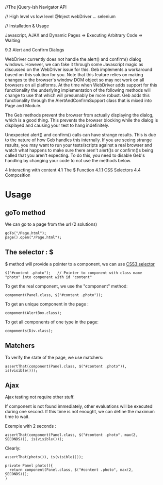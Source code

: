 //The jQuery-ish Navigator API

// High level vs low level
@Inject webDriver ... selenium

// Installation & Usage


Javascript, AJAX and Dynamic Pages
 => Executing Arbitrary Code
 => Waiting

 9.3 Alert and Confirm Dialogs

 WebDriver currently does not handle the alert() and confirm() dialog windows. However, we can fake it through some Javascript magic as discussed on the WebDriver issue for this. Geb implements a workaround based on this solution for you. Note that this feature relies on making changes to the browser's window DOM object so may not work on all browsers on all platforms. At the time when WebDriver adds support for this functionality the underlying implementation of the following methods will change to use that which will presumably be more robust. Geb adds this functionality through the AlertAndConfirmSupport class that is mixed into Page and Module.

 The Geb methods prevent the browser from actually displaying the dialog, which is a good thing. This prevents the browser blocking while the dialog is displayed and causing your test to hang indefinitely.

 Unexpected alert() and confirm() calls can have strange results. This is due to the nature of how Geb handles this internally. If you are seeing strange results, you may want to run your tests/scripts against a real browser and watch what happens to make sure there aren't alert()s or confirm()s being called that you aren't expecting. To do this, you need to disable Geb's handling by changing your code to not use the methods below.

4 Interacting with content
4.1 The $ Function
4.1.1 CSS Selectors
4.4 Composition

# Usage

## goTo method

We can go to a page from the url (2 solutions)

    goTo("/Page.html");
    page().open("/Page.html");

## The selector : $

$ method will provide a pointer to a component, we can use [CSS3 selector](http://www.w3.org/TR/selectors/)

    $("#content .photo");	// Pointer to component with class name "photo" into component with id "content"

To get the real component, we use the "component" method:

    component(Panel.class, $("#content .photo"));

To get an unique component in the page :

    component(AlertBox.class);

To get all components of one type in the page:

    components(Div.class);

## Matchers

To verify the state of the page, we use matchers:

    assertThat(component(Panel.class, $("#content .photo")), is(visible()));

## Ajax

Ajax testing not require other stuff.

If component is not found immediately, other evaluations will be executed during one second.
If this time is not enought, we can define the maximum time to wait.

Exemple with 2 seconds :

    assertThat(component(Panel.class, $("#content .photo", max(2, SECONDS))), is(visible()));

Clearly:

    assertThat(photo()), is(visible()));

    private Panel photo(){
      return component(Panel.class, $("#content .photo", max(2, SECONDS)));
    }
